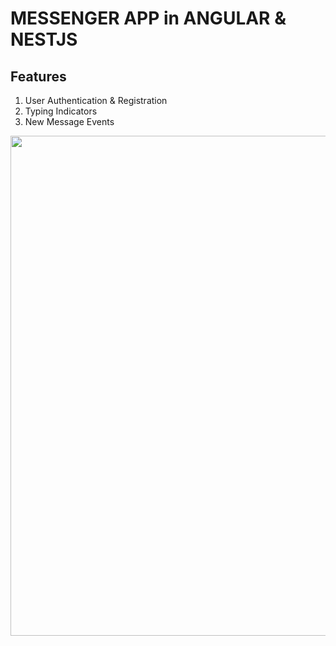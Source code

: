 # MESSENGER APP in ANGULAR & NESTJS

## Features

1. User Authentication & Registration 
2. Typing Indicators
3. New Message Events

<img  width="800"  src="./messenger-app.gif"/>
